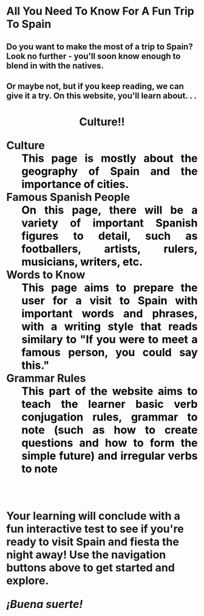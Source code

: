 <html lang="en">

<style>
 dd { 
  color:black;
  text-align: justify;
  text-justify: inter-word;
  text-size: 1em;
 }
 
#table {
 font-weight: bold;
 text-align: center;
 font: 1.875em;
 }
 
</style>

   <h1> All You Need To Know For A Fun Trip To Spain </h1>
<h2> Do you want to make the most of a trip to Spain? Look no further - you'll soon know enough to blend in with the natives. <h2>  
<!--This page should direct users to other pages. It should be like, if you want to learn about this, go here, if you want to learn about this, go here. In any case. . . -->

<p> Or maybe not, but if you keep reading, we can give it a try. On this website, you'll learn about. . . </p>


<h1 class="contents"> 
   <div id="table"> Culture!! </div>
   <dl>
   <dt> Culture</dt>
   <dd>This page is mostly about the geography of Spain and the importance of cities. </dd>
   <dt> Famous Spanish People </dt>
   <dd>On this page, there will be a variety of important Spanish figures to detail, such as footballers, artists, rulers, musicians, writers, etc. </dd>
   <dt> Words to Know </dt>
   <dd>This page aims to prepare the user for a visit to Spain with important words and phrases, with a writing style that reads similary to "If you were to meet a famous person, you could say this." </dd>
   <dt> Grammar Rules </dt>
   <dd> This part of the website aims to teach the learner basic verb conjugation rules, grammar to note (such as how to create questions and how to form the simple future) and irregular verbs to note </dd>
   </dl>
<br>  

<p> Your learning will conclude with a fun interactive test to see if you're ready to visit Spain and fiesta the night away! Use the navigation buttons above to get started and explore. </p>

<div> <i> ¡Buena suerte! </i> </div>

<!--ADD STYLE SHEETS LATER THEY HAVE STRETCHY BUTTONS-->


